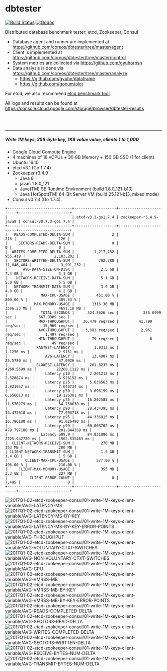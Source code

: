 # dbtester

[![Build Status](https://img.shields.io/travis/coreos/dbtester.svg?style=flat-square)](https://travis-ci.org/coreos/dbtester) [![Godoc](http://img.shields.io/badge/go-documentation-blue.svg?style=flat-square)](https://godoc.org/github.com/coreos/dbtester)

Distributed database benchmark tester: etcd, Zookeeper, Consul

- Database agent and runner are implemented at https://github.com/coreos/dbtester/tree/master/agent
- Client is implemented at https://github.com/coreos/dbtester/tree/master/control
- System metrics are collected via https://github.com/gyuho/psn
- Data analysis is done via https://github.com/coreos/dbtester/tree/master/analyze
  - https://github.com/gyuho/dataframe
  - https://github.com/gonum/plot

For etcd, we also recommend [etcd benchmark tool](https://github.com/coreos/etcd/tree/master/tools/benchmark).

All logs and results can be found at https://console.cloud.google.com/storage/browser/dbtester-results


<br><br><hr>
##### Write 1M keys, 256-byte key, 1KB value value, clients 1 to 1,000

- Google Cloud Compute Engine
- 4 machines of 16 vCPUs + 30 GB Memory + 150 GB SSD (1 for client)
- Ubuntu 16.10
- etcd v3.1 (Go 1.7.4)
- Zookeeper r3.4.9
  - Java 8
  - javac 1.8.0_121
  - Java(TM) SE Runtime Environment (build 1.8.0_121-b13)
  - Java HotSpot(TM) 64-Bit Server VM (build 25.121-b13, mixed mode)
- Consul v0.7.3 (Go 1.7.4)


```
+-----------------------------+-------------------+------------------------+-----------------------+
|                             | etcd-v3.1-go1.7.4 | zookeeper-r3.4.9-java8 | consul-v0.7.3-go1.7.4 |
+-----------------------------+-------------------+------------------------+-----------------------+
|   READS-COMPLETED-DELTA-SUM |                 2 |                    218 |                   126 |
|     SECTORS-READS-DELTA-SUM |                 0 |                      0 |                     0 |
|  WRITES-COMPLETED-DELTA-SUM |         1,217,752 |                955,419 |             2,183,202 |
|   SECTORS-WRITTEN-DELTA-SUM |           702,780 |             11,846,404 |             3,991,232 |
|       AVG-DATA-SIZE-ON-DISK |            2.5 GB |                 7.4 GB |                3.1 GB |
|    NETWORK-RECEIVE-DATA-SUM |            5.1 GB |                 5.0 GB |                5.5 GB |
|   NETWORK-TRANSMIT-DATA-SUM |            3.9 GB |                 4.0 GB |                4.2 GB |
|               MAX-CPU-USAGE |          451.00 % |               800.00 % |              409.33 % |
|            MAX-MEMORY-USAGE |        1316.36 MB |             3596.23 MB |            4691.18 MB |
|               TOTAL-SECONDS |      324.5626 sec |           335.0999 sec |          667.9389 sec |
|              MAX-THROUGHPUT |    36,479 req/sec |         41,799 req/sec |        15,969 req/sec |
|              AVG-THROUGHPUT |     3,081 req/sec |          2,961 req/sec |         1,497 req/sec |
|              MIN-THROUGHPUT |        79 req/sec |              0 req/sec |            49 req/sec |
|             FASTEST-LATENCY |         1.0313 ms |              1.1256 ms |             2.9151 ms |
|                 AVG-LATENCY |        13.4807 ms |             25.5780 ms |            47.0926 ms |
|             SLOWEST-LATENCY |       261.8235 ms |           4260.5699 ms |         22260.1112 ms |
|                 Latency p10 |       2.201212 ms |            2.528874 ms |           3.926152 ms |
|                 Latency p25 |       5.636563 ms |            3.821957 ms |           7.640734 ms |
|                 Latency p50 |       9.696159 ms |            6.656013 ms |          19.126381 ms |
|                 Latency p75 |      16.202583 ms |           11.576279 ms |          54.750630 ms |
|                 Latency p90 |      28.434395 ms |           14.472618 ms |          77.993718 ms |
|                 Latency p95 |      44.336815 ms |           16.786180 ms |          91.026490 ms |
|                 Latency p99 |      60.008762 ms |          479.797108 ms |         201.844359 ms |
|               Latency p99.9 |      84.831886 ms |         2725.947720 ms |        1502.535463 ms |
|  CLIENT-NETWORK-RECEIVE-SUM |            270 MB |                 353 MB |                200 MB |
| CLIENT-NETWORK-TRANSMIT-SUM |            1.5 GB |                 1.4 GB |                1.5 GB |
|        CLIENT-MAX-CPU-USAGE |          577.00 % |               496.00 % |              210.00 % |
|     CLIENT-MAX-MEMORY-USAGE |            355 MB |                 3.3 GB |                227 MB |
|          CLIENT-ERROR-COUNT |                 0 |                  7,495 |                     0 |
+-----------------------------+-------------------+------------------------+-----------------------+
```


<img src="https://storage.googleapis.com/dbtester-results/2017Q1-02-etcd-zookeeper-consul/01-write-1M-keys-client-variable/AVG-LATENCY-MS.svg" alt="2017Q1-02-etcd-zookeeper-consul/01-write-1M-keys-client-variable/AVG-LATENCY-MS">

<img src="https://storage.googleapis.com/dbtester-results/2017Q1-02-etcd-zookeeper-consul/01-write-1M-keys-client-variable/AVG-LATENCY-MS-BY-KEY.svg" alt="2017Q1-02-etcd-zookeeper-consul/01-write-1M-keys-client-variable/AVG-LATENCY-MS-BY-KEY">

<img src="https://storage.googleapis.com/dbtester-results/2017Q1-02-etcd-zookeeper-consul/01-write-1M-keys-client-variable/AVG-LATENCY-MS-BY-KEY-ERROR-POINTS.svg" alt="2017Q1-02-etcd-zookeeper-consul/01-write-1M-keys-client-variable/AVG-LATENCY-MS-BY-KEY-ERROR-POINTS">

<img src="https://storage.googleapis.com/dbtester-results/2017Q1-02-etcd-zookeeper-consul/01-write-1M-keys-client-variable/AVG-THROUGHPUT.svg" alt="2017Q1-02-etcd-zookeeper-consul/01-write-1M-keys-client-variable/AVG-THROUGHPUT">

<img src="https://storage.googleapis.com/dbtester-results/2017Q1-02-etcd-zookeeper-consul/01-write-1M-keys-client-variable/AVG-VOLUNTARY-CTXT-SWITCHES.svg" alt="2017Q1-02-etcd-zookeeper-consul/01-write-1M-keys-client-variable/AVG-VOLUNTARY-CTXT-SWITCHES">

<img src="https://storage.googleapis.com/dbtester-results/2017Q1-02-etcd-zookeeper-consul/01-write-1M-keys-client-variable/AVG-NON-VOLUNTARY-CTXT-SWITCHES.svg" alt="2017Q1-02-etcd-zookeeper-consul/01-write-1M-keys-client-variable/AVG-NON-VOLUNTARY-CTXT-SWITCHES">

<img src="https://storage.googleapis.com/dbtester-results/2017Q1-02-etcd-zookeeper-consul/01-write-1M-keys-client-variable/AVG-CPU.svg" alt="2017Q1-02-etcd-zookeeper-consul/01-write-1M-keys-client-variable/AVG-CPU">

<img src="https://storage.googleapis.com/dbtester-results/2017Q1-02-etcd-zookeeper-consul/01-write-1M-keys-client-variable/AVG-VMRSS-MB.svg" alt="2017Q1-02-etcd-zookeeper-consul/01-write-1M-keys-client-variable/AVG-VMRSS-MB">

<img src="https://storage.googleapis.com/dbtester-results/2017Q1-02-etcd-zookeeper-consul/01-write-1M-keys-client-variable/AVG-VMRSS-MB-BY-KEY.svg" alt="2017Q1-02-etcd-zookeeper-consul/01-write-1M-keys-client-variable/AVG-VMRSS-MB-BY-KEY">

<img src="https://storage.googleapis.com/dbtester-results/2017Q1-02-etcd-zookeeper-consul/01-write-1M-keys-client-variable/AVG-VMRSS-MB-BY-KEY-ERROR-POINTS.svg" alt="2017Q1-02-etcd-zookeeper-consul/01-write-1M-keys-client-variable/AVG-VMRSS-MB-BY-KEY-ERROR-POINTS">

<img src="https://storage.googleapis.com/dbtester-results/2017Q1-02-etcd-zookeeper-consul/01-write-1M-keys-client-variable/AVG-READS-COMPLETED-DELTA.svg" alt="2017Q1-02-etcd-zookeeper-consul/01-write-1M-keys-client-variable/AVG-READS-COMPLETED-DELTA">

<img src="https://storage.googleapis.com/dbtester-results/2017Q1-02-etcd-zookeeper-consul/01-write-1M-keys-client-variable/AVG-SECTORS-READ-DELTA.svg" alt="2017Q1-02-etcd-zookeeper-consul/01-write-1M-keys-client-variable/AVG-SECTORS-READ-DELTA">

<img src="https://storage.googleapis.com/dbtester-results/2017Q1-02-etcd-zookeeper-consul/01-write-1M-keys-client-variable/AVG-WRITES-COMPLETED-DELTA.svg" alt="2017Q1-02-etcd-zookeeper-consul/01-write-1M-keys-client-variable/AVG-WRITES-COMPLETED-DELTA">

<img src="https://storage.googleapis.com/dbtester-results/2017Q1-02-etcd-zookeeper-consul/01-write-1M-keys-client-variable/AVG-SECTORS-WRITTEN-DELTA.svg" alt="2017Q1-02-etcd-zookeeper-consul/01-write-1M-keys-client-variable/AVG-SECTORS-WRITTEN-DELTA">

<img src="https://storage.googleapis.com/dbtester-results/2017Q1-02-etcd-zookeeper-consul/01-write-1M-keys-client-variable/AVG-RECEIVE-BYTES-NUM-DELTA.svg" alt="2017Q1-02-etcd-zookeeper-consul/01-write-1M-keys-client-variable/AVG-RECEIVE-BYTES-NUM-DELTA">

<img src="https://storage.googleapis.com/dbtester-results/2017Q1-02-etcd-zookeeper-consul/01-write-1M-keys-client-variable/AVG-TRANSMIT-BYTES-NUM-DELTA.svg" alt="2017Q1-02-etcd-zookeeper-consul/01-write-1M-keys-client-variable/AVG-TRANSMIT-BYTES-NUM-DELTA">


